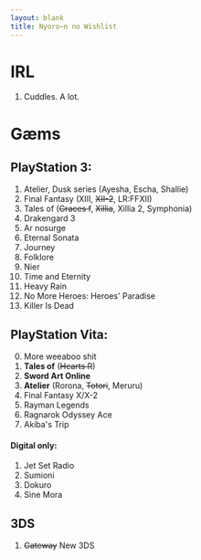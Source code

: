 ```yaml
---
layout: blank
title: Nyoro~n no Wishlist
---
```


# IRL
1. Cuddles. A lot.

# G&aelig;ms

## PlayStation 3:
1. Atelier, Dusk series (Ayesha, Escha, Shallie)
2. Final Fantasy (XIII, <del>XII-2</del>, LR:FFXII)
3. Tales of (<del>Graces f</del>, <del>Xillia</del>, Xillia 2, Symphonia)
4. Drakengard 3
5. Ar nosurge
5. Eternal Sonata
9. Journey
10. Folklore
12. Nier
13. Time and Eternity
16. Heavy Rain
18. No More Heroes: Heroes' Paradise
19. Killer Is Dead

## PlayStation Vita:
0. More weeaboo shit
1. **Tales of** (<del>Hearts R</del>)
2. **Sword Art Online**
2. **Atelier** (Rorona, <del>Totori</del>, Meruru)
3. Final Fantasy X/X-2
7. Rayman Legends
9. Ragnarok Odyssey Ace
11. Akiba's Trip

#### Digital only:
1. Jet Set Radio
2. Sumioni
3. Dokuro
4. Sine Mora

## 3DS
1. <del>Gateway</del> New 3DS
